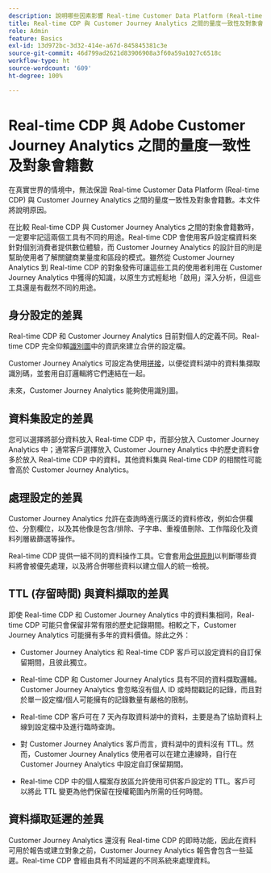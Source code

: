 ```yaml
---
description: 說明哪些因素影響 Real-time Customer Data Platform (Real-time CDP) 與 Customer Journey Analytics 之間的量度一致性及對象會籍數。
title: Real-time CDP 與 Customer Journey Analytics 之間的量度一致性及對象會籍數
role: Admin
feature: Basics
exl-id: 13d972bc-3d32-414e-a67d-845845381c3e
source-git-commit: 46d799ad2621d83906908a3f60a59a1027c6518c
workflow-type: ht
source-wordcount: '609'
ht-degree: 100%

---
```



# Real-time CDP 與 Adobe Customer Journey Analytics 之間的量度一致性及對象會籍數

在真實世界的情境中，無法保證 Real-time Customer Data Platform (Real-time CDP) 與 Customer Journey Analytics 之間的量度一致性及對象會籍數。本文件將說明原因。

在比較 Real-time CDP 與 Customer Journey Analytics 之間的對象會籍數時，一定要牢記這兩個工具有不同的用途。Real-time CDP 會使用客戶設定檔資料來針對個別消費者提供數位體驗，而 Customer Journey Analytics 的設計目的則是幫助使用者了解關鍵商業量度和區段的模式。雖然從 Customer Journey Analytics 到 Real-time CDP 的對象發佈可讓這些工具的使用者利用在 Customer Journey Analytics 中獲得的知識，以原生方式輕鬆地「啟用」深入分析，但這些工具還是有截然不同的用途。

## 身分設定的差異

Real-time CDP 和 Customer Journey Analytics 目前對個人的定義不同。Real-time CDP 完全仰賴[識別圖](https://experienceleague.adobe.com/docs/platform-learn/tutorials/identities/understanding-identity-and-identity-graphs.html)中的資訊來建立合併的設定檔。

Customer Journey Analytics 可設定為使用[拼接](../stitching/overview.md)，以便從資料湖中的資料集擷取識別碼，並套用自訂邏輯將它們連結在一起。

未來，Customer Journey Analytics 能夠使用識別圖。

## 資料集設定的差異

您可以選擇將部分資料放入 Real-time CDP 中，而部分放入 Customer Journey Analytics 中；通常客戶選擇放入 Customer Journey Analytics 中的歷史資料會多於放入 Real-time CDP 中的資料。其他資料集與 Real-time CDP 的相關性可能會高於 Customer Journey Analytics。

## 處理設定的差異

Customer Journey Analytics 允許在查詢時進行廣泛的資料修改，例如合併欄位、分割欄位，以及其他像是包含/排除、子字串、重複值刪除、工作階段化及資料列層級篩選等操作。

Real-time CDP 提供一組不同的資料操作工具。它會套用[合併原則](https://experienceleague.adobe.com/docs/experience-platform/profile/merge-policies/overview.html)以判斷哪些資料將會被優先處理，以及將合併哪些資料以建立個人的統一檢視。

## TTL (存留時間) 與資料擷取的差異

即使 Real-time CDP 和 Customer Journey Analytics 中的資料集相同，Real-time CDP 可能只會保留非常有限的歷史記錄期間。相較之下，Customer Journey Analytics 可能擁有多年的資料價值。除此之外：

* Customer Journey Analytics 和 Real-time CDP 客戶可以設定資料的自訂保留期間，且彼此獨立。

* Real-time CDP 和 Customer Journey Analytics 具有不同的資料擷取邏輯。Customer Journey Analytics 會忽略沒有個人 ID 或時間戳記的記錄，而且對於單一設定檔/個人可能擁有的記錄數量有嚴格的限制。

* Real-time CDP 客戶可在 7 天內存取資料湖中的資料，主要是為了協助資料上線到設定檔中及進行臨時查詢。

* 對 Customer Journey Analytics 客戶而言，資料湖中的資料沒有 TTL。然而，Customer Journey Analytics 使用者可以在建立連線時，自行在 Customer Journey Analytics 中設定自訂保留期間。

* Real-time CDP 中的個人檔案存放區允許使用可供客戶設定的 TTL。客戶可以將此 TTL 變更為他們保留在授權範圍內所需的任何時間。

## 資料擷取延遲的差異

Customer Journey Analytics 還沒有 Real-time CDP 的即時功能，因此在資料可用於報告或建立對象之前，Customer Journey Analytics 報告會包含一些延遲。Real-time CDP 會經由具有不同延遲的不同系統來處理資料。
